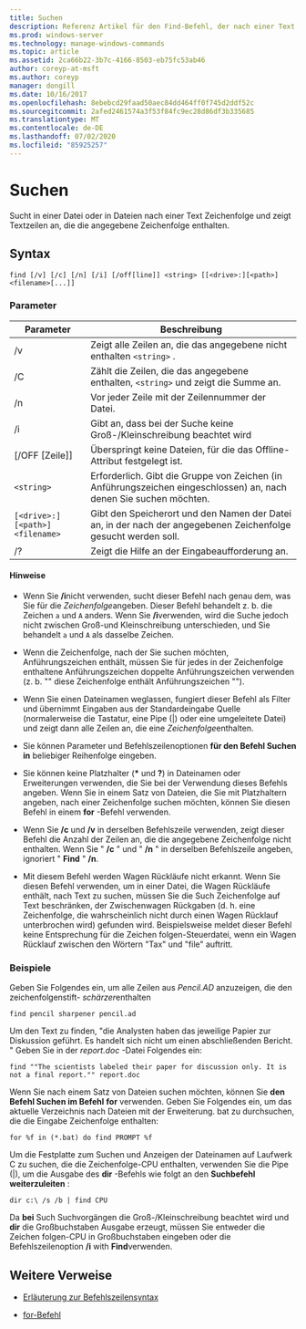 ```yaml
---
title: Suchen
description: Referenz Artikel für den Find-Befehl, der nach einer Text Zeichenfolge in Dateien sucht und die angegebene Text Zeichenfolge in der Datei anzeigt.
ms.prod: windows-server
ms.technology: manage-windows-commands
ms.topic: article
ms.assetid: 2ca66b22-3b7c-4166-8503-eb75fc53ab46
author: coreyp-at-msft
ms.author: coreyp
manager: dongill
ms.date: 10/16/2017
ms.openlocfilehash: 8ebebcd29faad50aec84dd464ff0f745d2ddf52c
ms.sourcegitcommit: 2afed2461574a3f53f84fc9ec28d86df3b335685
ms.translationtype: MT
ms.contentlocale: de-DE
ms.lasthandoff: 07/02/2020
ms.locfileid: "85925257"
---
```

# <a name="find"></a>Suchen

Sucht in einer Datei oder in Dateien nach einer Text Zeichenfolge und zeigt Textzeilen an, die die angegebene Zeichenfolge enthalten.

## <a name="syntax"></a>Syntax

```
find [/v] [/c] [/n] [/i] [/off[line]] <string> [[<drive>:][<path>]<filename>[...]]
```

### <a name="parameters"></a>Parameter

| Parameter | Beschreibung |
| --------- | ----------- |
| /v | Zeigt alle Zeilen an, die das angegebene nicht enthalten `<string>` . |
| /C | Zählt die Zeilen, die das angegebene enthalten, `<string>` und zeigt die Summe an. |
| /n | Vor jeder Zeile mit der Zeilennummer der Datei. |
| /i | Gibt an, dass bei der Suche keine Groß-/Kleinschreibung beachtet wird |
| [/OFF [Zeile]] | Überspringt keine Dateien, für die das Offline-Attribut festgelegt ist. |
| `<string>` | Erforderlich. Gibt die Gruppe von Zeichen (in Anführungszeichen eingeschlossen) an, nach denen Sie suchen möchten. |
| `[<drive>:][<path>]<filename>` | Gibt den Speicherort und den Namen der Datei an, in der nach der angegebenen Zeichenfolge gesucht werden soll. |
| /? | Zeigt die Hilfe an der Eingabeaufforderung an. |

#### <a name="remarks"></a>Hinweise

- Wenn Sie **/i**nicht verwenden, sucht dieser Befehl nach genau dem, was Sie für die *Zeichenfolge*angeben. Dieser Befehl behandelt z. b. die Zeichen `a` und `A` anders. Wenn Sie **/i**verwenden, wird die Suche jedoch nicht zwischen Groß-und Kleinschreibung unterschieden, und Sie behandelt `a` und `A` als dasselbe Zeichen.

- Wenn die Zeichenfolge, nach der Sie suchen möchten, Anführungszeichen enthält, müssen Sie für jedes in der Zeichenfolge enthaltene Anführungszeichen doppelte Anführungszeichen verwenden (z. b. "" diese Zeichenfolge enthält Anführungszeichen "").

- Wenn Sie einen Dateinamen weglassen, fungiert dieser Befehl als Filter und übernimmt Eingaben aus der Standardeingabe Quelle (normalerweise die Tastatur, eine Pipe (|) oder eine umgeleitete Datei) und zeigt dann alle Zeilen an, die eine *Zeichenfolge*enthalten.

- Sie können Parameter und Befehlszeilenoptionen **für den Befehl Suchen in** beliebiger Reihenfolge eingeben.

- Sie können keine Platzhalter (**&#42;** und **?**) in Dateinamen oder Erweiterungen verwenden, die Sie bei der Verwendung dieses Befehls angeben. Wenn Sie in einem Satz von Dateien, die Sie mit Platzhaltern angeben, nach einer Zeichenfolge suchen möchten, können Sie diesen Befehl in einem **for** -Befehl verwenden.

- Wenn Sie **/c** und **/v** in derselben Befehlszeile verwenden, zeigt dieser Befehl die Anzahl der Zeilen an, die die angegebene Zeichenfolge nicht enthalten. Wenn Sie " **/c** " und " **/n** " in derselben Befehlszeile angeben, ignoriert " **Find** " **/n**.

- Mit diesem Befehl werden Wagen Rückläufe nicht erkannt. Wenn Sie diesen Befehl verwenden, um in einer Datei, die Wagen Rückläufe enthält, nach Text zu suchen, müssen Sie die Such Zeichenfolge auf Text beschränken, der Zwischenwagen Rückgaben (d. h. eine Zeichenfolge, die wahrscheinlich nicht durch einen Wagen Rücklauf unterbrochen wird) gefunden wird. Beispielsweise meldet dieser Befehl keine Entsprechung für die Zeichen folgen-Steuerdatei, wenn ein Wagen Rücklauf zwischen den Wörtern "Tax" und "file" auftritt.

### <a name="examples"></a>Beispiele

Geben Sie Folgendes ein, um alle Zeilen aus *Pencil.AD* anzuzeigen, die den zeichenfolgenstift- *schärzer*enthalten

```
find pencil sharpener pencil.ad
```

Um den Text zu finden, "die Analysten haben das jeweilige Papier zur Diskussion geführt. Es handelt sich nicht um einen abschließenden Bericht. " Geben Sie in der *report.doc* -Datei Folgendes ein:

```
find ""The scientists labeled their paper for discussion only. It is not a final report."" report.doc
```

Wenn Sie nach einem Satz von Dateien suchen möchten, können Sie **den Befehl Suchen im Befehl** **for** verwenden. Geben Sie Folgendes ein, um das aktuelle Verzeichnis nach Dateien mit der Erweiterung. bat zu durchsuchen, die die Eingabe Zeichenfolge enthalten:

```
for %f in (*.bat) do find PROMPT %f
```

Um die Festplatte zum Suchen und Anzeigen der Dateinamen auf Laufwerk C zu suchen, die die Zeichenfolge-CPU enthalten, verwenden Sie die Pipe (|), um die Ausgabe des **dir** -Befehls wie folgt an den **Suchbefehl weiterzuleiten** :

```
dir c:\ /s /b | find CPU
```

Da **bei** Such Suchvorgängen die Groß-/Kleinschreibung beachtet wird und **dir** die Großbuchstaben Ausgabe erzeugt, müssen Sie entweder die Zeichen folgen-CPU in Großbuchstaben eingeben oder die Befehlszeilenoption **/i** with **Find**verwenden.

## <a name="additional-references"></a>Weitere Verweise

- [Erläuterung zur Befehlszeilensyntax](command-line-syntax-key.md)

- [for-Befehl](for.md)